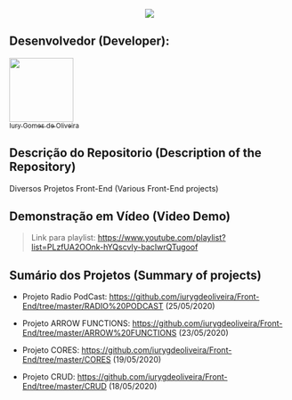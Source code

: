 <p align="center">
  <img src="https://github.com/iurygdeoliveira/Front-End/blob/master/CAPA%20PRINCIPAL.jpg">
</p>

## Desenvolvedor (Developer):

[<img src="https://avatars3.githubusercontent.com/u/30157522?s=460&u=30d3397df3e4655b6fa8047ac27052569cf7db78&v=4" width=115><br><sub>Iury Gomes de Oliveira</sub>](https://github.com/iurygdeoliveira)

## Descrição do Repositorio (Description of the Repository)

Diversos Projetos Front-End (Various Front-End projects)

## Demonstração em Vídeo (Video Demo)

> Link para playlist: https://www.youtube.com/playlist?list=PLzfUA2OOnk-hYQscvIy-bacIwrQTugoof

## Sumário dos Projetos (Summary of projects)

- Projeto Radio PodCast: https://github.com/iurygdeoliveira/Front-End/tree/master/RADIO%20PODCAST (25/05/2020)

- Projeto ARROW FUNCTIONS: https://github.com/iurygdeoliveira/Front-End/tree/master/ARROW%20FUNCTIONS (23/05/2020)

- Projeto CORES: https://github.com/iurygdeoliveira/Front-End/tree/master/CORES (19/05/2020)

- Projeto CRUD: https://github.com/iurygdeoliveira/Front-End/tree/master/CRUD (18/05/2020)
